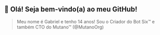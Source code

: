 ## 🙇 Olá! Seja bem-vindo(a) ao meu GitHub!

> Meu nome é Gabriel e tenho 14 anos!
> Sou o Criador do Bot Six™ e também CTO do Mutano™ (@MutanoOrg)
